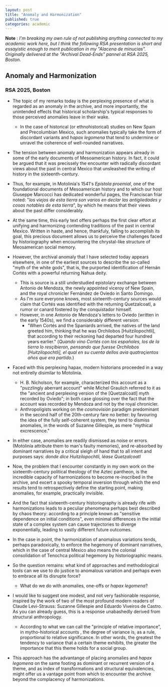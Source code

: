 ```yaml
---
layout: post
title: "Anomaly and Harmonization"
published: true
categories: academic
---
```


**Note**
:  *I'm breaking my own rule of not publishing anything connected to my academic work here, but I think the following RSA presentation is short and essayistic enough to merit publication in my "Alacena de minucias". Originally delivered at the "Archival Dead-Ends" pannel at RSA 2025, Boston.*

## Anomaly and Harmonization
### RSA 2025, Boston

- The topic of my remarks today is the perplexing presence of what is regarded as an anomaly in the archive, and more importantly, the unintended effects that historical scholarship's typical responses to those perceived anomalies leave in their wake. 
    - In the case of historical (or ethnohistorical) studies on New Spain and Precolumbian Mexico, such anomalies typically take the form of discordant variants and *hapax legomena* that tend to undermine or unravel the coherence of well-rounded narratives.

- The tension between anomaly and harmonization appears already in some of the early documents of Mesoamerican history. In fact, it could be argued that it was precissely the encounter with radically discordant views about the past in central Mexico that unsleashed the writing of history in the sixteenth-century. 
- Thus, for example, in Motolinía's 1541's *Epístola proemial*, one of the foundational documents of Mesoamerican history and to which our host Giuseppe Marcocci has dedicated wonderful pages, the Franciscan friar noted: "*los viejos de esta tierra son varios en declar las antigiiedades y cosas notables de esta tierra*", by which he means that their views about the past differ considerably. 
- At the same time, this early text offers perhaps the first clear effort at unifying and harmonizing contending traditions of the past in central Mexico. Written in haste, and hence, thankfuly, falling to accomplish its goal, this precious document allows us to perceive the challenges faced by historiography when encountering the chrystal-like structure of Meosamerican social memory.

- However, the archival anomaly that I have selected today appears elsewhere, in one of the earliest sources to describe the so-called "myth of the white gods", that is, the purported identification of Hernán Cortés with a powerful returning Nahua deity.
	- This is source is a still understudied epistolary exchange between Antonio de Mendoza, the newly appointed viceroy of New Spain, and the royal chronicler Fernández de Oviedo in Santo Domingo.
	- As I'm sure everyone knows, most sixteenth-century sources would claim that Cortés was identified with the returning Quetzalcoatl, a rumor or canard fostered by the conquistador himself. 
	- However, in one Antonio de Mendoza's letters to Oviedo (written in the early 1540s), we find a considerably different version:
		- "When Cortés and the Spaniards arrived, the natives of the land greeted him, thinking that he was Orchilobos [Huitzilopochtli], that according to their reckoning had departed four hundred years earlier." (*Quando vino Cortés con los españoles, los de la tierra lo  resçibieron, pensando que fuesse Orchilobos [Huitzilopochtli], el qual en su cuenta dellos avia quatroçientos años que era partido.*)

- Faced with this perplexing hapax, modern historians proceeded in a way not entirelly disimilar to Motolinía.  
	- H. B. Nicholson, for example, characterized this account as a "puzzlingly aberrant account" while Michel Graulich referred to it as the "ancient and perplexing version of the
[Quetzalcoatl] myth recorded by Oviedo"; in both case glossing over the fact that the account was recorded by Mendoza and not by the royal chronicler.
	- Anthropoligists working on the *cosmovisión* paradigm predominant in the second half of the 20th-century fare no better: by favouring the idea of the fully self-coherent system, they tend to dismiss anomalies, in the words of Suzanne Gillespie, as mere "mythical excrescence."
- In either case, anomalies are readily dismissed as noise or errors (Motolinía attribute them to man's faulty memories), and re-absorbed by dominant narratives by a critical sleigh of hand that to all intent and purposes says: *donde dice Huitzilopochtli, léase Quetzalcoatl*

- Now, the problem that I encounter constantly in my own work on the sixteenth-century political theology of the Aztec pantheon, is the incredible capacity of harmonizations to become re-inscribed in the archive, and excert a spooky temporal inversion through which the end results tend to retrospectively define the starting point, making anomalies, for example, practically invisible.
- And the fact that sixteenth-century historiography is already rife with harmonizations leads to a peculiar phenomena perhaps best described by chaos theory:  according to a principle known as "sensitive dependence on initial conditions", even minimal differences in the initial state of a complex system can cause trajectories to diverge exponentially, leading to vastly different future outcomes. 
- In the case in point, the harmonization of anomalous variations tends, perhaps paradoxically, to enforce the hegemony of dominant narratives, which in the case of central Mexico also means the colonial consolidation of Tenochca political hegemony by historiographic means.  

- So the question remains: what kind of approaches and methodological tools can we use to do justice to anomalous variation and perhaps even to embrace all its disrupte force? 
    - What do we do with anomalies, one-offs or *hapax legomena*?
- I would like to suggest one modest, and not very fashionable response, inspired by the work of two of the most profound modern readers of Claude Levi-Strauss: Suzanne Gillespie and Eduardo Viveiros de Castro. As you can already guess, this is a response unabashedly derived from structural anthropology. 
    - According to what we can call the "principle of relative importance", in mytho-historical accounts , the degree of variance is, as a rule, proportional to relative significance.
In other words, the greatest the tendency to variance that a certain theme exhibits, the greater the importance that this theme holds for a social group.
- This approach has the advantange of placing anomalies and *hapax legomena* on the same footing as dominant or recurrent version of a theme, and as index of transformations and structural equivalencies, might offer us a vantage point from which to encounter the archive beyond the complacency of harmonizations.


